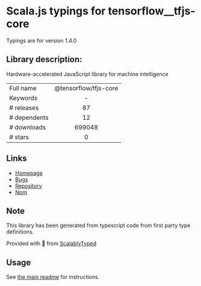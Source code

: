 
# Scala.js typings for tensorflow__tfjs-core

Typings are for version 1.4.0

## Library description:
Hardware-accelerated JavaScript library for machine intelligence

|                    |                 |
| ------------------ | :-------------: |
| Full name          | @tensorflow/tfjs-core |
| Keywords           | - |
| # releases         | 87 |
| # dependents       | 12 |
| # downloads        | 699048 |
| # stars            | 0 |

## Links
- [Homepage](https://github.com/tensorflow/tfjs-core#readme)
- [Bugs](https://github.com/tensorflow/tfjs-core/issues)
- [Repository](https://github.com/tensorflow/tfjs-core)
- [Npm](https://www.npmjs.com/package/%40tensorflow%2Ftfjs-core)
    


## Note
This library has been generated from typescript code from first party type definitions.

Provided with :purple_heart: from [ScalablyTyped](https://github.com/oyvindberg/ScalablyTyped)

## Usage
See [the main readme](../../readme.md) for instructions.


